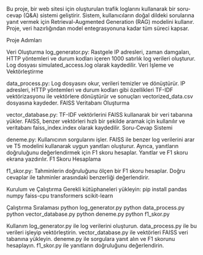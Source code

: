 Bu proje, bir web sitesi için oluşturulan trafik loglarını kullanarak bir soru-cevap (Q&A) sistemi geliştirir. Sistem, kullanıcıların doğal dildeki sorularına yanıt vermek için Retrieval-Augmented Generation (RAG) modelini kullanır. Proje, veri hazırlığından model entegrasyonuna kadar tüm süreci kapsar.

Proje Adımları

Veri Oluşturma
log_generator.py: Rastgele IP adresleri, zaman damgaları, HTTP yöntemleri ve durum kodları içeren 1000 satırlık log verileri oluşturur. Log dosyası simulated_access.log olarak kaydedilir.
Veri İşleme ve Vektörleştirme

data_process.py: Log dosyasını okur, verileri temizler ve dönüştürür. IP adresleri, HTTP yöntemleri ve durum kodları gibi özellikleri TF-IDF vektörizasyonu ile vektörlere dönüştürür ve sonuçları vectorized_data.csv dosyasına kaydeder.
FAISS Veritabanı Oluşturma

vector_database.py: TF-IDF vektörlerini FAISS kullanarak bir veri tabanına yükler. FAISS, benzer vektörleri hızlı bir şekilde aramak için kullanılır ve veritabanı faiss_index.index olarak kaydedilir.
Soru-Cevap Sistemi

deneme.py: Kullanıcının sorgularını işler. FAISS ile benzer log verilerini arar ve T5 modelini kullanarak uygun yanıtları oluşturur. Ayrıca, yanıtların doğruluğunu değerlendirmek için F1 skoru hesaplar. Yanıtlar ve F1 skoru ekrana yazdırılır.
F1 Skoru Hesaplama

f1_skor.py: Tahminlerin doğruluğunu ölçen bir F1 skoru hesaplar. Doğru cevaplar ile tahminler arasındaki benzerliği değerlendirir.

Kurulum ve Çalıştırma
Gerekli kütüphaneleri yükleyin:
pip install pandas numpy faiss-cpu transformers scikit-learn

Çalıştırma Sıralaması
python log_generator.py
python data_process.py
python vector_database.py
python deneme.py
python f1_skor.py

Kullanım
log_generator.py ile log verilerini oluşturun.
data_process.py ile bu verileri işleyip vektörleştirin.
vector_database.py ile vektörleri FAISS veri tabanına yükleyin.
deneme.py ile sorgulara yanıt alın ve F1 skorunu hesaplayın.
f1_skor.py ile yanıtların doğruluğunu değerlendirin.
